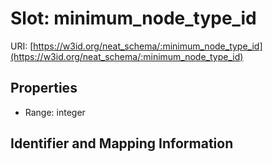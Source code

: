 # Slot: minimum_node_type_id

URI: [https://w3id.org/neat_schema/:minimum_node_type_id](https://w3id.org/neat_schema/:minimum_node_type_id)



<!-- no inheritance hierarchy -->


## Properties

 * Range: integer



## Identifier and Mapping Information





